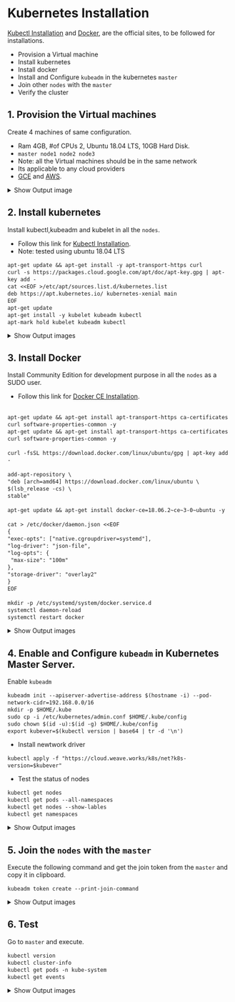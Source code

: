 # Kubernetes Installation

  [Kubectl Installation](https://kubernetes.io/docs/setup/production-environment/tools/kubeadm/install-kubeadm/#installing-kubeadm-kubelet-and-kubectl) and [Docker](https://kubernetes.io/docs/setup/production-environment/container-runtimes/#docker), are the official sites, to be followed for installations.
  
  - Provision a Virtual machine
  - Install kubernetes 
  - Install docker
  - Install and Configure ```kubeadm``` in the kubernetes ```master```
  - Join other ```nodes``` with the ```master```
  - Verify the cluster
   
## 1. Provision the Virtual machines
  
  Create 4 machines of same configuration.
  - Ram 4GB, #of CPUs 2, Ubuntu 18.04 LTS, 10GB Hard Disk.
  - ```master node1 node2 node3```
  - Note: all the Virtual machines should be in the same network
  - Its applicable to any cloud providers
  - [GCE](https://console.cloud.google.com) and [AWS](https://console.aws.amazon.com). 


<details><summary>Show Output image</summary>
<p>
<br>
<img align="left" role="left" src="01-gce-with-k8s-cluster-servers.PNG" width="850" alt="Server and nodes of the K8s cluster." />
<br>
</p>
</details>

## 2. Install kubernetes
    
 Install kubectl,kubeadm and kubelet in all the ```nodes```.
  - Follow this link for 
  [Kubectl Installation](https://kubernetes.io/docs/setup/production-environment/tools/kubeadm/install-kubeadm/#installing-kubeadm-kubelet-and-kubectl).
  - Note: tested using ubuntu 18.04 LTS
  ```shell script
apt-get update && apt-get install -y apt-transport-https curl
curl -s https://packages.cloud.google.com/apt/doc/apt-key.gpg | apt-key add -
cat <<EOF >/etc/apt/sources.list.d/kubernetes.list
deb https://apt.kubernetes.io/ kubernetes-xenial main
EOF
apt-get update
apt-get install -y kubelet kubeadm kubectl 
apt-mark hold kubelet kubeadm kubectl 
```
<details><summary>Show Output images</summary>
<p>
<br>
<img align="left" role="left" src="02-apt-mark-hold-kubeadm.PNG" width="850" alt="Server and nodes of the K8s cluster." />
<br>
</p>
</details>

## 3. Install Docker
  Install Community Edition for development purpose in all the ```nodes``` as a SUDO user.
  - Follow this link for [Docker CE Installation](https://kubernetes.io/docs/setup/production-environment/container-runtimes/#docker).
   ```shell script

apt-get update && apt-get install apt-transport-https ca-certificates curl software-properties-common -y
apt-get update && apt-get install apt-transport-https ca-certificates curl software-properties-common -y

curl -fsSL https://download.docker.com/linux/ubuntu/gpg | apt-key add -

add-apt-repository \
  "deb [arch=amd64] https://download.docker.com/linux/ubuntu \
  $(lsb_release -cs) \
  stable"

apt-get update && apt-get install docker-ce=18.06.2~ce~3-0~ubuntu -y

cat > /etc/docker/daemon.json <<EOF
{
  "exec-opts": ["native.cgroupdriver=systemd"],
  "log-driver": "json-file",
  "log-opts": {
    "max-size": "100m"
  },
  "storage-driver": "overlay2"
}
EOF

mkdir -p /etc/systemd/system/docker.service.d
systemctl daemon-reload
systemctl restart docker
``` 

<details><summary>Show Output images</summary>
<p>
<br>
<img align="left" role="left" src="03-docker-installation.PNG" width="850" alt="Server and nodes of the K8s cluster." />
<br>
</p>
</details>


## 4. Enable and Configure ```kubeadm``` in Kubernetes Master Server.

Enable ```kubeadm``` 
```shell
kubeadm init --apiserver-advertise-address $(hostname -i) --pod-network-cidr=192.168.0.0/16
mkdir -p $HOME/.kube
sudo cp -i /etc/kubernetes/admin.conf $HOME/.kube/config
sudo chown $(id -u):$(id -g) $HOME/.kube/config
export kubever=$(kubectl version | base64 | tr -d '\n')
```
- Install newtwork driver
```shell script
kubectl apply -f "https://cloud.weave.works/k8s/net?k8s-version=$kubever"
```
- Test the status of nodes
```shell script
kubectl get nodes
kubectl get pods --all-namespaces
kubectl get nodes --show-lables
kubectl get namespaces
```

<details><summary>Show Output images</summary>
<p>
<br>
<img align="left" role="left" src="04-kubeadm-init-applying-weavenet-driver.PNG" width="850" alt="Server and nodes of the K8s cluster." />
<br>
</p>
</details>

## 5. Join the ```nodes``` with the ```master```

Execute the following command and get the join token from the ```master``` and copy it in clipboard.

   ```
   kubeadm token create --print-join-command
```

<details><summary>Show Output images</summary>
<p>
<br>
<img align="left" role="left" src="05-Join-other-nodes-of-the-cluster-with-master.PNG" width="850" alt="Server and nodes of the K8s cluster." />
<br>
</p>
</details>

## 6. Test

Go to ```master``` and execute.
```
kubectl version
kubectl cluster-info
kubectl get pods -n kube-system
kubectl get events
```

<details><summary>Show Output images</summary>
<p>
<br>
<img align="left" role="left" src="blob/master/06-test-master-to-get-nodes.PNG" width="850" alt="Server and nodes of the K8s cluster." />
<br>
</p>
</details>
